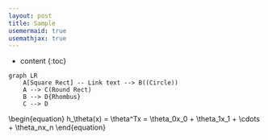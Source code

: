 ```yaml
---
layout: post
title: Sample
usemermaid: true
usemathjax: true
---
```


* content
{:toc}

```mermaid
graph LR
    A[Square Rect] -- Link text --> B((Circle))
    A --> C(Round Rect)
    B --> D{Rhombus}
    C --> D
```

\begin{equation}
h_\theta(x) = \theta^Tx = \theta_0x_0 + \theta_1x_1 + \cdots  + \theta_nx_n
\end{equation}


